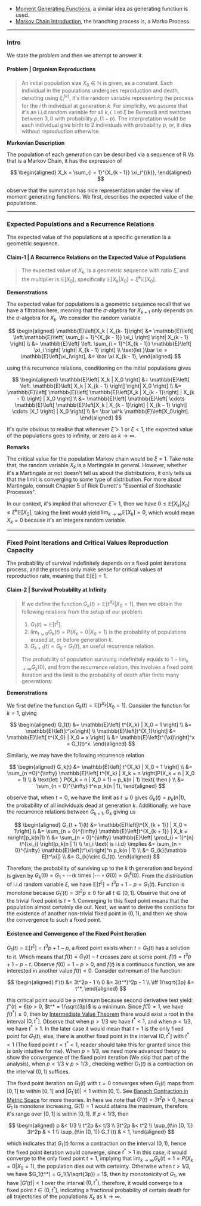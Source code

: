 - [Moment Generating Functions](../STATS%20501%20Statistics%20for%20Mathematicians/Moment%20Generating%20Functions.md), a similar idea as generating function is used. 
- [Markov Chain Introduction](Markov%20Chain%20Introduction.md), the branching process is, a Marko Process. 

---
### **Intro**

We state the problem and then we attempt to answer it. 

#### **Problem | Organism Reproductions** 
> An initial population size $X_0 \in \mathbb N$ is given, as a constant. Each individual in the populations undergoes reproduction and death, denoting using $\xi^{(k)}_i$, it's the random variable representing the process for the $i$ th individual at generation $k$. For simplicity, we assume that it's an i.i.d random variable for all $k, i$. Let $\xi$ be Bernoulli and switches between $3, 0$ with probability $p, (1 - p)$. The interpretation would be each individual give birth to 2 individuals with probability $p$, or, it dies without reproduction otherwise. 

**Markovian Description**

The population of each generation can be described via a sequence of R.Vs that is a Markov Chain, it has the expression of 

$$
\begin{aligned}
    X_k = \sum_{i = 1}^{X_{k - 1}} 
    \xi_i^{(k)}, 
\end{aligned}
$$

observe that the summation has nice representation under the view of moment generating functions. We first, describes the expected value of the populations. 


---
### **Expected Populations and a Recurrence Relations**

The expected value of the populations at a specific generation is a geometric sequence. 

#### **Claim-1 | A Recurrence Relations on the Expected Value of Populations**
> The expected value of $X_k$, is a geometric sequence with ratio $\bar \xi$, and the multiplier is $\mathbb{E}\left[X_0\right]$, specifically $\mathbb E[X_k | X_0] = \bar \xi^k \mathbb E[X_0]$. 


**Demonstrations**

The expected value for populations is a geometric sequence recall that we have a filtration here, meaning that the $\sigma$-algebra for $X_{k + 1}$ only depends on the $\sigma$-algebra for $X_k$. We consider the random variable

$$
\begin{aligned}
    \mathbb{E}\left[X_k | X_{k- 1}\right]
    &= 
    \mathbb{E}\left[
        \left.\mathbb{E}\left[
            \sum_{i = 1}^{X_{k - 1}}
                \xi_i
        \right]
        \right|
        X_{k - 1}
    \right]
    \\
    &= 
    \mathbb{E}\left[
        \left.
        \sum_{i = 1}^{X_{k - 1}}
            \mathbb{E}\left[
                \xi_i
            \right]
        \right|
        X_{k - 1}
    \right]
    \\
    \text{let }\bar \xi = \mathbb{E}\left[\xi_i\right],
    &= \bar \xi X_{k - 1}, 
\end{aligned}
$$

using this recurrence relations, conditioning on the initial populations gives

$$
\begin{aligned}
    \mathbb{E}\left[
        X_k | X_0
    \right] &= 
    \mathbb{E}\left[
        \left.
            \mathbb{E}\left[
                X_k | X_{k - 1}
            \right]
        \right|
        X_0
    \right]
    \\
    &= \mathbb{E}\left[
        \mathbb{E}\left[
            \mathbb{E}\left[X_k | X_{k - 1}\right]
            | X_{k - 1}
        \right]
        | X_0
    \right]
    \\
    &= 
    \mathbb{E}\left[
        \mathbb{E}\left[
            \cdots
            \mathbb{E}\left[
                \mathbb{E}\left[X_k | X_{k - 1}\right]
                | X_{k - 1}
            \right]
            \cdots
            |X_1
        \right]
        | X_0
    \right]
    \\
    &= \bar \xi^k \mathbb{E}\left[X_0\right]. 
\end{aligned}
$$


It's quite obvious to realise that whenever $\bar \xi > 1$ or $\xi < 1$, the expected value of the populations goes to infinity, or zero as $k \rightarrow \infty$. 

**Remarks**

The critical value for the population Markov chain would be $\xi = 1$. Take note that, the random variable $X_k$ is a Martingale in general. However, whether it's a Martingale or not doesn't tell us about the distributions, it only tells us that the limit is converging to some type of distribution. For more about Martingale, consult Chapter 5 of Rick Durrett's "Essential of Stochastic Processes". 

In our context, it's implied that whenever $\bar \xi < 1$, then we have $0 \le \mathbb E[X_k | X_0] \le \bar\xi^k\mathbb E[X_0]$, taking the limit would yield $\lim_{k\rightarrow\infty}\mathbb{E}\left[X_k\right] = 0$, which would mean $X_k = 0$ because it's an integers random variable. 

---
### **Fixed Point Iterations and Critical Values Reproduction Capacity**

The probability of survival indefinitely depends on a fixed point iterations process, and the process only make sense for critical values of reproduction rate, meaning that $\mathbb E[\xi] = 1$. 

#### **Claim-2 | Survival Probability at Infinity**
> If we define the function $G_k(t) = \mathbb E[t^{X_k} | X_0 = 1]$, then we obtain the following relations from the setup of our problem. 
> 1. $G_1(t) = \mathbb E[t^\xi]$. 
> 2. $\lim_{t\searrow 0}G_k(t) = P(X_k = 0 | X_0=1)$ is the probability of populations erased at, or before generation $k$. 
> 3. $G_{k + 1}(t) = G_{k}\circ G_1(t)$, an useful recurrence relation. 
> 
> The probability of population surviving indefinitely equals to $1 - \lim_{k\rightarrow \infty} G_{k}(0)$, and from the recurrence relation, this involves a fixed point iteration and the limit is the probability of death after finite many generations. 

**Demonstrations**

We first define the function $G_k(t) = \mathbb E[t^{X_k} | X_0 = 1]$. Consider the function for $k = 1$, giving 

$$
\begin{aligned}
    G_1(t) &= \mathbb{E}\left[
        t^{X_k} | X_0 = 1
    \right]
    \\
    &= 
    \mathbb{E}\left[t^\xi\right]
    \\
    \mathbb{E}\left[t^{X_1}\right]
    &=
    \mathbb{E}\left[
        t^{X_0} | X_0 = x
    \right]
    \\
    &= 
    \mathbb{E}\left[t^{\xi}\right]^x = G_1(t)^x.
\end{aligned}
$$

Similarly, we may have the following recurrence relation 

$$
\begin{aligned}
    G_k(t) &= \mathbb{E}\left[
        t^{X_k} | X_0 = 1
    \right]
    \\
    &= 
    \sum_{n =0}^{\infty}
    \mathbb{E}\left[
        t^{X_k} | X_k = n
    \right]P(X_k = n | X_0 = 1)
    \\
    & \text{let: } P(X_k = n | X_0 = 1) = p_k(n | 1) \text{ then }
    \\
    &= 
    \sum_{n = 0}^{\infty} t^n p_k(n | 1), 
\end{aligned}
$$

observe that, when $t = 0$, we have the limit as $t\searrow 0$ gives $G_k(t) = p_k(n | 1)$, the probability of all individuals dead at generation $k$. Additionally, we have the recurrence relations between $G_{k + 1}, G_k$ giving us 

$$
\begin{aligned}
    G_{t + 1}(t) &= 
    \mathbb{E}\left[t^{X_{k + 1}} | X_0 = 1\right]
    \\
    &= 
    \sum_{n = 0}^{\infty}
    \mathbb{E}\left[t^{X_{k + 1}} | X_k = n\right]p_k(n|1)
    \\
    &= 
    \sum_{n = 0}^{\infty} \mathbb{E}\left[
        \prod_{i = 1}^{n} t^{\xi_i}
    \right]p_k(n | 1)
    \\
    \xi_i  \text{ is i.i.d} \implies 
    &= 
    \sum_{n = 0}^{\infty} \mathbb{E}\left[t^\xi\right]^n p_k(n | 1)
    \\
    &= G_{k}(\mathbb E[t^\xi])
    \\
    &= G_{k}\circ G_1(t). 
\end{aligned}
$$

Therefore, the probability of surviving up to the $k$ th generation and beyond is given by $G_k(0)= G_1\circ\cdots (\text{k times })\cdots \circ G(0) = G^k_1(0)$. From the distribution of i.i.d random variable $\xi$, we have $\mathbb E[t^\xi] = t^3p + 1 - p = G_1(t)$. Function is monotone because $G_1'(t) = 3t^2p \ge 0$ for all $t\in [0, 1]$. Observe that one of the trivial fixed point is $t = 1$. Converging to this fixed point means that the population almost certainly die out. Next, we want to derive the conitions for the existence of another non-trivial fixed point in $(0, 1)$, and then we show the convergence to such a fixed point. 

#### **Existence and Convergence of the Fixed Point Iteration**

$G_1(t) = \mathbb{E}\left[t^{\xi}\right] = t^3p + 1 - p$, a fixed point exists when $t = G_1(t)$ has a solution to it. Which means that $f(t) = G_1(t) -t$ crosses zero at some point. $f(t) = t^3p + 1 - p - t$. Observe $f(0) = 1 - p > 0$, and $f(t)$ is a continuous function, we are interested in another value $f(t) < 0$. Consider extremum of the function: 

$$
\begin{aligned}
    f'(t) &= 3t^2p - 1
    \\
    0 &= 3(t^*)^2p - 1
    \\
    \iff 
    1/\sqrt{3p} &= t^*, 
\end{aligned}
$$

this critical point would be a minimum because second derivative test yield: $f''(t) = 6tp > 0$, $t^* = 1/\sqrt{3p}$ is a minimum. Since $f(1) = 1$, we have $f(t^*) \le 0$, then by [Intermediate Value Theorem](../MATH%20000%20Math%20Essential/Analysis/Intermediate%20Value%20Theorem.md) there would exist a root in the interval $(0, t^*]$. Observe that when $p > 1/3$ we have $t^* < 1$, and when $p < 1/3$, we have $t^* > 1$. In the later case it would mean that $t = 1$ is the only fixed point for $G_1(t)$, else, there is another fixed point in the interval $(0, t^*]$ with $t^* < 1$ (The fixed point $t < t^* < 1$, reader should take this for granted since this is only intuitive for me). When $p = 1/3$, we need more advanced theory to show the convergence of the fixed point iteration (We skip that part of the analysis), when $p < 1/3 \vee p > 1/3$ , checking wether $G_1(t)$ is a contraction on the interval $(0, 1)$ suffices. 

The fixed point iteration on $G_1(t)$ with $t = 0$ converges when $G_1(t)$ maps from $[0, 1]$ to within $[0, 1]$ and $|G_1'(t)|  < 1$ within $[0, 1]$. See [Banach Contraction in Metric Space](../MATH%20601%20Functional%20Analysis,%20Measure%20Theory/Functional%20Spaces/Banach%20Contraction%20in%20Metric%20Space.md) for more theories. In here we note that $G'(t) = 3t^2p > 0$, hence $G_1$ is monotone increasing, $G(1) = 1$ would attains the maximum, therefore it's range over $[0, 1]$ is within $[0, 1]$. If $p < 1/3$, then 

$$
\begin{aligned}
    p &< 1/3
    \\
    t^2p &< t/3
    \\
    3t^2p &< t^2
    \\
    \sup_{t\in [0, 1]} 3t^2p & < 1
    \\
    \sup_{t\in [0, 1]} G_1'(t) & < 1, 
\end{aligned}
$$

which indicates that $G_1(t)$ forms a contraction on the interval $(0, 1)$, hence the fixed point iteration would converge, since $t^* > 1$ in this case, it would converge to the only fixed point $t = 1$, implying that $\lim_{k\rightarrow \infty} G_k(t) = 1 = P(X_k = 0 | X_0= 1)$, the population dies out with certainty. Otherwise when $t > 1/3$, we have $G_1(t^*) = G_1(1/\sqrt{3p}) = 1$, then by monotonicity of $G_1$, we have $|G'(t)| < 1$ over the interval $(0, t^*)$, therefore, it would converge to a fixed point $t \in (0, t^*)$, indicating a fractional probability of certain death for all trajectories of the populations $X_k$ as $k\rightarrow \infty$. 

